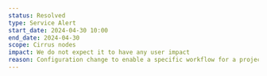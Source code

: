 ```yaml
---
status: Resolved
type: Service Alert
start_date: 2024-04-30 10:00
end_date: 2024-04-30
scope: Cirrus nodes 
impact: We do not expect it to have any user impact 
reason: Configuration change to enable a specific workflow for a project
---
```

